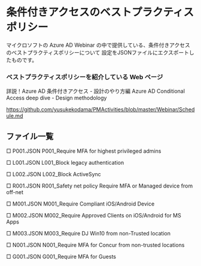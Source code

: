 # 条件付きアクセスのベストプラクティスポリシー
マイクロソフトの Azure AD Webinar の中で提供している、条件付きアクセスのベストプラクティスポリシーについて
設定をJSONファイルにエクスポートしたものです。

### ベストプラクティスポリシーを紹介している Web ページ
詳説！Azure AD 条件付きアクセス - 設計のやり方編 Azure AD Conditional Access deep dive - Design methodology

https://github.com/yusukekodama/PMActivities/blob/master/Webinar/Schedule.md

## ファイル一覧
□ P001.JSON
P001_Require MFA for highest privileged admins

□ L001.JSON
L001_Block legacy authentication

□ L002.JSON
L002_Block ActiveSync

□ R001.JSON
R001_Safety net policy Require MFA or Managed device from off-net

□ M001.JSON
M001_Require Compliant iOS/Android Device

□ M002.JSON
M002_Require Approved Clients on iOS/Android for MS Apps

□ M003.JSON
M003_Require DJ Win10 from non-Trusted location

□ N001.JSON
N001_Require MFA for Concur from non-trusted locations

□ G001.JSON
G001_Require MFA for Guests
